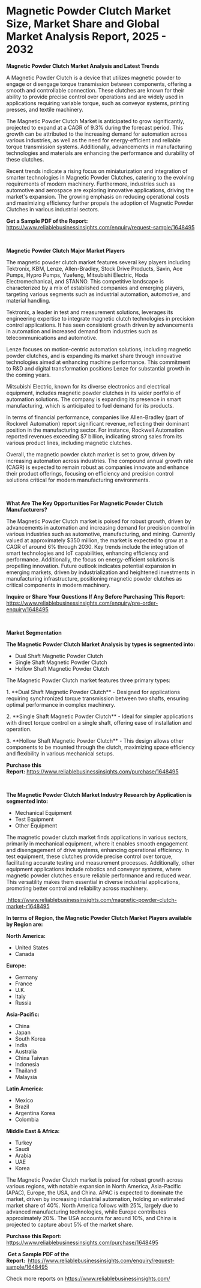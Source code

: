 <p><h1>Magnetic Powder Clutch Market Size, Market Share and Global Market Analysis Report, 2025 - 2032</h1></p><p><strong>Magnetic Powder Clutch Market Analysis and Latest Trends</strong></p>
<p><p>A Magnetic Powder Clutch is a device that utilizes magnetic powder to engage or disengage torque transmission between components, offering a smooth and controllable connection. These clutches are known for their ability to provide precise control over operations and are widely used in applications requiring variable torque, such as conveyor systems, printing presses, and textile machinery.</p><p>The Magnetic Powder Clutch Market is anticipated to grow significantly, projected to expand at a CAGR of 9.3% during the forecast period. This growth can be attributed to the increasing demand for automation across various industries, as well as the need for energy-efficient and reliable torque transmission systems. Additionally, advancements in manufacturing technologies and materials are enhancing the performance and durability of these clutches. </p><p>Recent trends indicate a rising focus on miniaturization and integration of smarter technologies in Magnetic Powder Clutches, catering to the evolving requirements of modern machinery. Furthermore, industries such as automotive and aerospace are exploring innovative applications, driving the market's expansion. The growing emphasis on reducing operational costs and maximizing efficiency further propels the adoption of Magnetic Powder Clutches in various industrial sectors.</p></p>
<p><strong>Get a Sample PDF of the Report:&nbsp;</strong> <a href="https://www.reliablebusinessinsights.com/enquiry/request-sample/1648495?utm_campaign=3298&utm_medium=2&utm_source=Github&utm_content=ia&utm_term=09042025&utm_id=magnetic-powder-clutch">https://www.reliablebusinessinsights.com/enquiry/request-sample/1648495</a></p>
<p>&nbsp;</p>
<p><strong>Magnetic Powder Clutch Major Market Players</strong></p>
<p><p>The magnetic powder clutch market features several key players including Tektronix, KBM, Lenze, Allen-Bradley, Stock Drive Products, Savin, Ace Pumps, Hypro Pumps, Yuefeng, Mitsubishi Electric, Hoda Electromechanical, and STANNO. This competitive landscape is characterized by a mix of established companies and emerging players, targeting various segments such as industrial automation, automotive, and material handling.</p><p>Tektronix, a leader in test and measurement solutions, leverages its engineering expertise to integrate magnetic clutch technologies in precision control applications. It has seen consistent growth driven by advancements in automation and increased demand from industries such as telecommunications and automotive.</p><p>Lenze focuses on motion-centric automation solutions, including magnetic powder clutches, and is expanding its market share through innovative technologies aimed at enhancing machine performance. This commitment to R&D and digital transformation positions Lenze for substantial growth in the coming years.</p><p>Mitsubishi Electric, known for its diverse electronics and electrical equipment, includes magnetic powder clutches in its wider portfolio of automation solutions. The company is expanding its presence in smart manufacturing, which is anticipated to fuel demand for its products.</p><p>In terms of financial performance, companies like Allen-Bradley (part of Rockwell Automation) report significant revenue, reflecting their dominant position in the manufacturing sector. For instance, Rockwell Automation reported revenues exceeding $7 billion, indicating strong sales from its various product lines, including magnetic clutches.</p><p>Overall, the magnetic powder clutch market is set to grow, driven by increasing automation across industries. The compound annual growth rate (CAGR) is expected to remain robust as companies innovate and enhance their product offerings, focusing on efficiency and precision control solutions critical for modern manufacturing environments.</p></p>
<p>&nbsp;</p>
<p><strong>What Are The Key Opportunities For Magnetic Powder Clutch Manufacturers?</strong></p>
<p><p>The Magnetic Powder Clutch market is poised for robust growth, driven by advancements in automation and increasing demand for precision control in various industries such as automotive, manufacturing, and mining. Currently valued at approximately $350 million, the market is expected to grow at a CAGR of around 6% through 2030. Key trends include the integration of smart technologies and IoT capabilities, enhancing efficiency and performance. Additionally, the focus on energy-efficient solutions is propelling innovation. Future outlook indicates potential expansion in emerging markets, driven by industrialization and heightened investments in manufacturing infrastructure, positioning magnetic powder clutches as critical components in modern machinery.</p></p>
<p><strong>Inquire or Share Your Questions If Any Before Purchasing This Report:</strong> <a href="https://www.reliablebusinessinsights.com/enquiry/pre-order-enquiry/1648495?utm_campaign=3298&utm_medium=2&utm_source=Github&utm_content=ia&utm_term=09042025&utm_id=magnetic-powder-clutch">https://www.reliablebusinessinsights.com/enquiry/pre-order-enquiry/1648495</a></p>
<p>&nbsp;</p>
<p><strong>Market Segmentation</strong></p>
<p><strong>The Magnetic Powder Clutch Market Analysis by types is segmented into:</strong></p>
<p><ul><li>Dual Shaft Magnetic Powder Clutch</li><li>Single Shaft Magnetic Powder Clutch</li><li>Hollow Shaft Magnetic Powder Clutch</li></ul></p>
<p><p>The Magnetic Powder Clutch market features three primary types: </p><p>1. **Dual Shaft Magnetic Powder Clutch** - Designed for applications requiring synchronized torque transmission between two shafts, ensuring optimal performance in complex machinery.</p><p>2. **Single Shaft Magnetic Powder Clutch** - Ideal for simpler applications with direct torque control on a single shaft, offering ease of installation and operation.</p><p>3. **Hollow Shaft Magnetic Powder Clutch** - This design allows other components to be mounted through the clutch, maximizing space efficiency and flexibility in various mechanical setups.</p></p>
<p><strong>Purchase this Report:&nbsp;</strong><a href="https://www.reliablebusinessinsights.com/purchase/1648495?utm_campaign=3298&utm_medium=2&utm_source=Github&utm_content=ia&utm_term=09042025&utm_id=magnetic-powder-clutch">https://www.reliablebusinessinsights.com/purchase/1648495</a></p>
<p>&nbsp;</p>
<p><strong>The Magnetic Powder Clutch Market Industry Research by Application is segmented into:</strong></p>
<p><ul><li>Mechanical Equipment</li><li>Test Equipment</li><li>Other Equipment</li></ul></p>
<p><p>The magnetic powder clutch market finds applications in various sectors, primarily in mechanical equipment, where it enables smooth engagement and disengagement of drive systems, enhancing operational efficiency. In test equipment, these clutches provide precise control over torque, facilitating accurate testing and measurement processes. Additionally, other equipment applications include robotics and conveyor systems, where magnetic powder clutches ensure reliable performance and reduced wear. This versatility makes them essential in diverse industrial applications, promoting better control and reliability across machinery.</p></p>
<p><a href="https://www.reliablebusinessinsights.com/magnetic-powder-clutch-market-r1648495?utm_campaign=3298&utm_medium=2&utm_source=Github&utm_content=ia&utm_term=09042025&utm_id=magnetic-powder-clutch">&nbsp;https://www.reliablebusinessinsights.com/magnetic-powder-clutch-market-r1648495</a></p>
<p><strong>In terms of Region, the Magnetic Powder Clutch Market Players available by Region are:</strong></p>
<p>
    <p> <strong> North America: </strong>
        <ul>
            <li>United States</li>
            <li>Canada</li>
        </ul>
        </p> 
    <p> <strong> Europe: </strong>
        <ul>
            <li>Germany</li>
            <li>France</li>
            <li>U.K.</li>
            <li>Italy</li>
            <li>Russia</li>
        </ul>
        </p> 
    <p> <strong> Asia-Pacific: </strong>
        <ul>
            <li>China</li>
            <li>Japan</li>
            <li>South Korea</li>
            <li>India</li>
            <li>Australia</li>
            <li>China Taiwan</li>
            <li>Indonesia</li>
            <li>Thailand</li>
            <li>Malaysia</li>
        </ul>
        </p> 
    <p> <strong> Latin America: </strong>
        <ul>
            <li>Mexico</li>
            <li>Brazil</li>
            <li>Argentina Korea</li>
            <li>Colombia</li>
        </ul>
        </p> 
    <p> <strong> Middle East & Africa: </strong>
        <ul>
            <li>Turkey</li>
            <li>Saudi</li>
            <li>Arabia</li>
            <li>UAE</li>
            <li>Korea</li>
        </ul>
    </p>
    </p>
<p><p>The Magnetic Powder Clutch market is poised for robust growth across various regions, with notable expansion in North America, Asia-Pacific (APAC), Europe, the USA, and China. APAC is expected to dominate the market, driven by increasing industrial automation, holding an estimated market share of 40%. North America follows with 25%, largely due to advanced manufacturing technologies, while Europe contributes approximately 20%. The USA accounts for around 10%, and China is projected to capture about 5% of the market share.</p></p>
<p><strong>Purchase this Report: </strong><a href="https://www.reliablebusinessinsights.com/purchase/1648495?utm_campaign=3298&utm_medium=2&utm_source=Github&utm_content=ia&utm_term=09042025&utm_id=magnetic-powder-clutch">https://www.reliablebusinessinsights.com/purchase/1648495</a></p>
<p>&nbsp;<strong>Get a Sample PDF of the Report:&nbsp;&nbsp;</strong><a href="https://www.reliablebusinessinsights.com/enquiry/request-sample/1648495?utm_campaign=3298&utm_medium=2&utm_source=Github&utm_content=ia&utm_term=09042025&utm_id=magnetic-powder-clutch">https://www.reliablebusinessinsights.com/enquiry/request-sample/1648495</a></p>
<p><strong></strong></p>
<p>Check more reports on <a href="https://www.reliablebusinessinsights.com/?utm_campaign=3298&utm_medium=2&utm_source=Github&utm_content=ia&utm_term=09042025&utm_id=magnetic-powder-clutch">https://www.reliablebusinessinsights.com/</a></p>